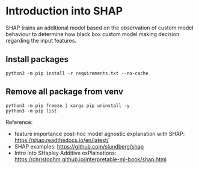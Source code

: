 # Introduction into SHAP

SHAP trains an additional model based on the observation of custom model behaviour to determine how black box custom model making decision regarding the input features.

## Install packages 
```
python3 -m pip install -r requirements.txt --no-cache
```
## Remove all package from venv
```
python3 -m pip freeze | xargs pip uninstall -y
python3 -m pip list
```

Reference:
* feature importance post-hoc model agnostic explanation with SHAP: https://shap.readthedocs.io/en/latest/
* SHAP examples: https://github.com/slundberg/shap
* Intro into SHapley Additive exPlainations: https://christophm.github.io/interpretable-ml-book/shap.html
